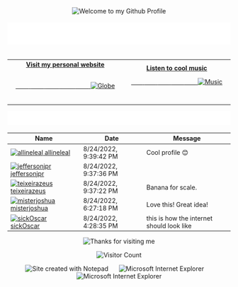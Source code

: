 <!-- "Hero" Header -->
<div align="center">
  <img src="https://github.com/BrunnerLivio/brunnerlivio/blob/master/images/welcome.png?raw=true" style="max-width: 100%;" alt="Welcome to my Github Profile" />
  <br />
  <br />
  <img height="50" alt="My Name is Livio and I like Node.js" src="https://raw.githubusercontent.com/BrunnerLivio/brunnerlivio/master/images/personal_note.svg" />
  <br />
  <br />

</div>

<!-- Social -->
<table width="100%">
<tr>
<td align="center">
<a href="https://brunnerliv.io">
<strong>Visit my personal website </strong>
<br />
<br />

<!-- Centering something has never been easy, has it? -->
<span>&nbsp;&nbsp;&nbsp;&nbsp;&nbsp;&nbsp;&nbsp;&nbsp;</span>
<span>&nbsp;&nbsp;&nbsp;&nbsp;&nbsp;&nbsp;&nbsp;&nbsp;</span>
<span>&nbsp;&nbsp;&nbsp;&nbsp;&nbsp;&nbsp;&nbsp;&nbsp;</span>
  <span>&nbsp;&nbsp;&nbsp;&nbsp;&nbsp;&nbsp;&nbsp;&nbsp;</span>
  <span>&nbsp;&nbsp;&nbsp;&nbsp;&nbsp;&nbsp;&nbsp;&nbsp;</span>
<img alt="Globe" height="80" src="https://raw.githubusercontent.com/BrunnerLivio/brunnerlivio/master/images/globe.gif">
</a>
<span>&nbsp;&nbsp;&nbsp;&nbsp;&nbsp;&nbsp;&nbsp;&nbsp;</span>
<span>&nbsp;&nbsp;&nbsp;&nbsp;&nbsp;&nbsp;&nbsp;&nbsp;</span>
<span>&nbsp;&nbsp;&nbsp;&nbsp;&nbsp;&nbsp;&nbsp;&nbsp;</span>
<span>&nbsp;&nbsp;&nbsp;&nbsp;&nbsp;&nbsp;&nbsp;&nbsp;</span>
 <span>&nbsp;&nbsp;&nbsp;&nbsp;&nbsp;&nbsp;&nbsp;&nbsp;</span>
</td>


<td align="center">
<a href="https://www.youtube.com/watch?v=3YxaaGgTQYM&ab_channel=EvanescenceVEVO">
<strong>Listen to cool music</strong>
<br />

<span>&nbsp;&nbsp;&nbsp;&nbsp;&nbsp;&nbsp;&nbsp;</span> 
<span>&nbsp;&nbsp;&nbsp;&nbsp;&nbsp;&nbsp;&nbsp;</span> 
<span>&nbsp;&nbsp;&nbsp;&nbsp;&nbsp;&nbsp;&nbsp;</span> 
<span>&nbsp;&nbsp;&nbsp;&nbsp;&nbsp;&nbsp;&nbsp;</span> 
<span>&nbsp;&nbsp;&nbsp;&nbsp;&nbsp;&nbsp;&nbsp;</span> 
<img height="100" alt="Music" src="https://raw.githubusercontent.com/BrunnerLivio/brunnerlivio/master/images/music.gif"> 
</a>
<span>&nbsp;&nbsp;&nbsp;&nbsp;&nbsp;&nbsp;&nbsp;&nbsp;</span>
<span>&nbsp;&nbsp;&nbsp;&nbsp;&nbsp;&nbsp;&nbsp;&nbsp;</span>
<span>&nbsp;&nbsp;&nbsp;&nbsp;&nbsp;&nbsp;&nbsp;&nbsp;</span>
<span>&nbsp;&nbsp;&nbsp;&nbsp;&nbsp;&nbsp;&nbsp;&nbsp;</span>
<span>&nbsp;&nbsp;&nbsp;&nbsp;&nbsp;&nbsp;&nbsp;&nbsp;</span>    
</td>
</tr>
</table>

<a href="https://github.com/BrunnerLivio/brunnerlivio/issues/62#issuecomment-new"><img src="images/guestbook.svg"></a> 


<!-- Guestbook -->
| Name | Date | Message |
|---|---|---|
| <a href="https://github.com/allineleal"><img width="24" src="https://avatars.githubusercontent.com/u/31517686?s=24&u=8cdd6910ea5de18ad29cc94c25c2f50fb92e3888&v=4" alt="allineleal" /> allineleal</a> |8/24/2022, 9:39:42 PM|Cool profile 😊|
| <a href="https://github.com/jeffersonjpr"><img width="24" src="https://avatars.githubusercontent.com/u/22519020?s=24&u=fd070bb5b953f23599f80756d84ab5e9d6e2b2f7&v=4" alt="jeffersonjpr" /> jeffersonjpr</a> |8/24/2022, 9:37:36 PM||
| <a href="https://github.com/teixeirazeus"><img width="24" src="https://avatars.githubusercontent.com/u/14170562?s=24&u=748df2ee806be2f6af9eff2560f0c943b32b5041&v=4" alt="teixeirazeus" /> teixeirazeus</a> |8/24/2022, 9:37:22 PM|Banana for scale.|
| <a href="https://github.com/misterjoshua"><img width="24" src="https://avatars.githubusercontent.com/u/644092?s=24&u=2f1ea2b321a87fc518dfb2fc84eb5722c9e42cb9&v=4" alt="misterjoshua" /> misterjoshua</a> |8/24/2022, 6:27:18 PM|Love this! Great idea!|
| <a href="https://github.com/sickOscar"><img width="24" src="https://avatars.githubusercontent.com/u/712744?s=24&v=4" alt="sickOscar" /> sickOscar</a> |8/24/2022, 4:28:35 PM|this is how the internet should look like|
<!-- /Guestbook -->

<!-- Footer -->

<div align="center">

<img height="120" alt="Thanks for visiting me" width="100%" src="https://raw.githubusercontent.com/BrunnerLivio/brunnerlivio/master/images/marquee.svg" />
<br />

![Visitor Count](https://profile-counter.glitch.me/brunnerlivio/count.svg)


<img src="https://raw.githubusercontent.com/BrunnerLivio/brunnerlivio/master/images/notepad.gif" alt="Site created with Notepad" height="30" />
<!-- "margin-right: whatever;" -->
<span>&nbsp;&nbsp;&nbsp;&nbsp;</span>  
<img src="https://raw.githubusercontent.com/BrunnerLivio/brunnerlivio/master/images/ie_logo.gif" alt="Microsoft Internet Explorer" />
<span>&nbsp;&nbsp;&nbsp;&nbsp;</span>  
<img src="https://raw.githubusercontent.com/BrunnerLivio/brunnerlivio/master/images/noframes.gif" alt="Microsoft Internet Explorer" />

</div>
